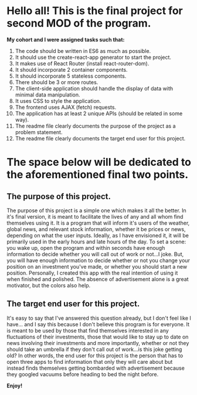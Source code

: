 # Hello all! This is the final project for second MOD of the program. 

**My cohort and I were assigned tasks such that:**

1. The code should be written in ES6 as much as possible.
2. It should use the create-react-app generator to start the project. 
3. It makes use of React Router (install react-router-dom).
4. It should incorporate 2 container components.
5. It should incorporate 5 stateless components.
6. There should be 3 or more routes.
7. The client-side application should handle the display of data with minimal data manipulation.
8. It uses CSS to style the application.
9. The frontend uses AJAX (fetch) requests.
10. The application has at least 2 unique APIs (should be related in some way).
11. The readme file clearly documents the purpose of the project as a problem statement.
12. The readme file clearly documents the target end user for this project.

# The space below will be dedicated to the aforementioned final two points.  

## The purpose of this project.

The purpose of this project is a simple one which makes it all the better. In it's final version, it is meant to facilitate the lives of any and all whom find themselves using it. It is a program that will inform it's users of the weather, global news, and relevant stock information, whether it be prices or news, depending on what the user inputs. Ideally, as I have envisioned it, it will be primarily used in the early hours and late hours of the day. To set a scene: you wake up, open the program and within seconds have enough information to decide whether you will call out of work or not...I joke. But, you will have enough information to decide whether or not you change your position on an investment you've made, or whether you should start a new position. Personally, I created this app with the real intention of using it when finished and polished. The absence of advertisement alone is a great motivator, but the colors also help. 

## The target end user for this project. 

It's easy to say that I've answered this question already, but I don't feel like I have... and I say this because I don't believe this program is for everyone. It is meant to be used by those that find themselves interested in any fluctuations of their investments, those that would like to stay up to date on news involving their investments and more importantly, whether or not they should take an umbrella if they don't call out of work...is this joke getting old? In other words, the end user for this project is the person that has to open three apps to find information that only they will care about but instead finds themselves getting bombarded with advertisement because they googled vacuums before heading to bed the night before. 

**Enjoy!**